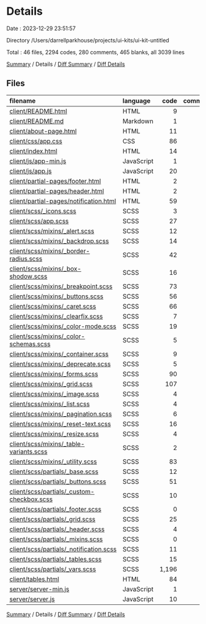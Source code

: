 # Details

Date : 2023-12-29 23:51:57

Directory /Users/darrellparkhouse/projects/ui-kits/ui-kit-untitled

Total : 46 files,  2294 codes, 280 comments, 465 blanks, all 3039 lines

[Summary](results.md) / Details / [Diff Summary](diff.md) / [Diff Details](diff-details.md)

## Files
| filename | language | code | comment | blank | total |
| :--- | :--- | ---: | ---: | ---: | ---: |
| [client/README.html](/client/README.html) | HTML | 9 | 0 | 4 | 13 |
| [client/README.md](/client/README.md) | Markdown | 1 | 0 | 0 | 1 |
| [client/about-page.html](/client/about-page.html) | HTML | 11 | 0 | 1 | 12 |
| [client/css/app.css](/client/css/app.css) | CSS | 86 | 2 | 11 | 99 |
| [client/index.html](/client/index.html) | HTML | 14 | 0 | 0 | 14 |
| [client/js/app-min.js](/client/js/app-min.js) | JavaScript | 1 | 0 | 0 | 1 |
| [client/js/app.js](/client/js/app.js) | JavaScript | 20 | 1 | 2 | 23 |
| [client/partial-pages/footer.html](/client/partial-pages/footer.html) | HTML | 2 | 0 | 1 | 3 |
| [client/partial-pages/header.html](/client/partial-pages/header.html) | HTML | 2 | 1 | 0 | 3 |
| [client/partial-pages/notification.html](/client/partial-pages/notification.html) | HTML | 59 | 0 | 4 | 63 |
| [client/scss/_icons.scss](/client/scss/_icons.scss) | SCSS | 3 | 0 | 0 | 3 |
| [client/scss/app.scss](/client/scss/app.scss) | SCSS | 27 | 1 | 3 | 31 |
| [client/scss/mixins/_alert.scss](/client/scss/mixins/_alert.scss) | SCSS | 12 | 0 | 4 | 16 |
| [client/scss/mixins/_backdrop.scss](/client/scss/mixins/_backdrop.scss) | SCSS | 14 | 0 | 2 | 16 |
| [client/scss/mixins/_border-radius.scss](/client/scss/mixins/_border-radius.scss) | SCSS | 42 | 0 | 9 | 51 |
| [client/scss/mixins/_box-shodow.scss](/client/scss/mixins/_box-shodow.scss) | SCSS | 16 | 0 | 3 | 19 |
| [client/scss/mixins/_breakpoint.scss](/client/scss/mixins/_breakpoint.scss) | SCSS | 73 | 0 | 11 | 84 |
| [client/scss/mixins/_buttons.scss](/client/scss/mixins/_buttons.scss) | SCSS | 56 | 0 | 4 | 60 |
| [client/scss/mixins/_caret.scss](/client/scss/mixins/_caret.scss) | SCSS | 66 | 0 | 9 | 75 |
| [client/scss/mixins/_clearfix.scss](/client/scss/mixins/_clearfix.scss) | SCSS | 7 | 0 | 0 | 7 |
| [client/scss/mixins/_color-mode.scss](/client/scss/mixins/_color-mode.scss) | SCSS | 19 | 0 | 0 | 19 |
| [client/scss/mixins/_color-schemas.scss](/client/scss/mixins/_color-schemas.scss) | SCSS | 5 | 0 | 0 | 5 |
| [client/scss/mixins/_container.scss](/client/scss/mixins/_container.scss) | SCSS | 9 | 0 | 0 | 9 |
| [client/scss/mixins/_deprecate.scss](/client/scss/mixins/_deprecate.scss) | SCSS | 5 | 0 | 0 | 5 |
| [client/scss/mixins/_forms.scss](/client/scss/mixins/_forms.scss) | SCSS | 90 | 2 | 15 | 107 |
| [client/scss/mixins/_grid.scss](/client/scss/mixins/_grid.scss) | SCSS | 107 | 0 | 18 | 125 |
| [client/scss/mixins/_image.scss](/client/scss/mixins/_image.scss) | SCSS | 4 | 0 | 0 | 4 |
| [client/scss/mixins/_list.scss](/client/scss/mixins/_list.scss) | SCSS | 4 | 0 | 0 | 4 |
| [client/scss/mixins/_pagination.scss](/client/scss/mixins/_pagination.scss) | SCSS | 6 | 0 | 1 | 7 |
| [client/scss/mixins/_reset-text.scss](/client/scss/mixins/_reset-text.scss) | SCSS | 16 | 0 | 0 | 16 |
| [client/scss/mixins/_resize.scss](/client/scss/mixins/_resize.scss) | SCSS | 4 | 0 | 0 | 4 |
| [client/scss/mixins/_table-variants.scss](/client/scss/mixins/_table-variants.scss) | SCSS | 2 | 0 | 1 | 3 |
| [client/scss/mixins/_utility.scss](/client/scss/mixins/_utility.scss) | SCSS | 83 | 0 | 20 | 103 |
| [client/scss/partials/_base.scss](/client/scss/partials/_base.scss) | SCSS | 12 | 0 | 1 | 13 |
| [client/scss/partials/_buttons.scss](/client/scss/partials/_buttons.scss) | SCSS | 51 | 2 | 11 | 64 |
| [client/scss/partials/_custom-checkbox.scss](/client/scss/partials/_custom-checkbox.scss) | SCSS | 10 | 0 | 1 | 11 |
| [client/scss/partials/_footer.scss](/client/scss/partials/_footer.scss) | SCSS | 0 | 0 | 1 | 1 |
| [client/scss/partials/_grid.scss](/client/scss/partials/_grid.scss) | SCSS | 25 | 0 | 5 | 30 |
| [client/scss/partials/_header.scss](/client/scss/partials/_header.scss) | SCSS | 4 | 0 | 1 | 5 |
| [client/scss/partials/_mixins.scss](/client/scss/partials/_mixins.scss) | SCSS | 0 | 0 | 1 | 1 |
| [client/scss/partials/_notification.scss](/client/scss/partials/_notification.scss) | SCSS | 11 | 0 | 2 | 13 |
| [client/scss/partials/_tables.scss](/client/scss/partials/_tables.scss) | SCSS | 15 | 0 | 3 | 18 |
| [client/scss/partials/_vars.scss](/client/scss/partials/_vars.scss) | SCSS | 1,196 | 269 | 309 | 1,774 |
| [client/tables.html](/client/tables.html) | HTML | 84 | 0 | 4 | 88 |
| [server/server-min.js](/server/server-min.js) | JavaScript | 1 | 0 | 0 | 1 |
| [server/server.js](/server/server.js) | JavaScript | 10 | 2 | 3 | 15 |

[Summary](results.md) / Details / [Diff Summary](diff.md) / [Diff Details](diff-details.md)